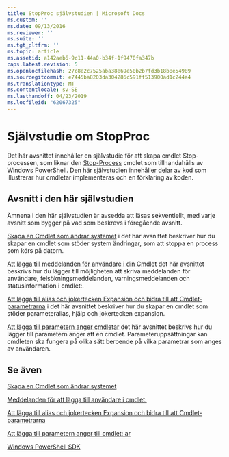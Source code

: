 ```yaml
---
title: StopProc självstudien | Microsoft Docs
ms.custom: ''
ms.date: 09/13/2016
ms.reviewer: ''
ms.suite: ''
ms.tgt_pltfrm: ''
ms.topic: article
ms.assetid: a142aeb6-9c11-44a0-b34f-1f9470fa347b
caps.latest.revision: 5
ms.openlocfilehash: 27c8e2c7525aba38e69e50b2b7fd3b18b8e54989
ms.sourcegitcommit: e7445ba8203da304286c591ff513900ad1c244a4
ms.translationtype: MT
ms.contentlocale: sv-SE
ms.lasthandoff: 04/23/2019
ms.locfileid: "62067325"
---
```

# <a name="stopproc-tutorial"></a>Självstudie om StopProc

Det här avsnittet innehåller en självstudie för att skapa cmdlet Stop-processen, som liknar den [Stop-Process](/powershell/module/Microsoft.PowerShell.Management/Stop-Process) cmdlet som tillhandahålls av Windows PowerShell. Den här självstudien innehåller delar av kod som illustrerar hur cmdletar implementeras och en förklaring av koden.

## <a name="topics-in-this-tutorial"></a>Avsnitt i den här självstudien

Ämnena i den här självstudien är avsedda att läsas sekventiellt, med varje avsnitt som bygger på vad som beskrevs i föregående avsnitt.

[Skapa en Cmdlet som ändrar systemet](./creating-a-cmdlet-that-modifies-the-system.md) i det här avsnittet beskriver hur du skapar en cmdlet som stöder system ändringar, som att stoppa en process som körs på datorn.

[Att lägga till meddelanden för användare i din Cmdlet](./adding-user-messages-to-your-cmdlet.md) det här avsnittet beskrivs hur du lägger till möjligheten att skriva meddelanden för användare, felsökningsmeddelanden, varningsmeddelanden och statusinformation i cmdlet:.

[Att lägga till alias och jokertecken Expansion och bidra till att Cmdlet-parametrarna](./adding-aliases-wildcard-expansion-and-help-to-cmdlet-parameters.md) i det här avsnittet beskriver hur du skapar en cmdlet som stöder parameteralias, hjälp och jokertecken expansion.

[Att lägga till parametern anger cmdletar](./adding-parameter-sets-to-a-cmdlet.md) det här avsnittet beskrivs hur du lägger till parametern anger att en cmdlet. Parameteruppsättningar kan cmdleten ska fungera på olika sätt beroende på vilka parametrar som anges av användaren.

## <a name="see-also"></a>Se även

[Skapa en Cmdlet som ändrar systemet](./creating-a-cmdlet-that-modifies-the-system.md)

[Meddelanden för att lägga till användare i cmdlet:](./adding-user-messages-to-your-cmdlet.md)

[Att lägga till alias och jokertecken Expansion och bidra till att Cmdlet-parametrarna](./adding-aliases-wildcard-expansion-and-help-to-cmdlet-parameters.md)

[Att lägga till parametern anger till cmdlet: ar](./adding-parameter-sets-to-a-cmdlet.md)

[Windows PowerShell SDK](../windows-powershell-reference.md)
